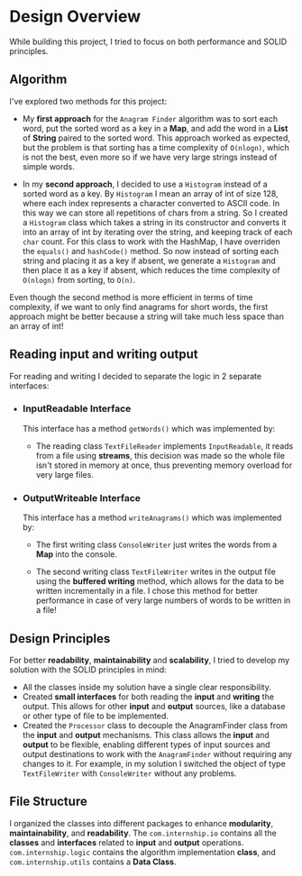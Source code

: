 # Design Overview

While building this project, I tried to focus on both performance and SOLID principles.

## Algorithm

I've explored two methods for this project:

 - My **first approach** for the `Anagram Finder` algorithm was to sort each word, put the sorted word as a key in a **Map**, and add the word in a **List** of **String** paired to the sorted word. This approach worked as expected, but the problem is that sorting has a time complexity of `O(nlogn)`, which is not the best, even more so if we have very large strings instead of simple words.

 - In my **second approach**, I decided to use a `Histogram` instead of a sorted word as a key. By `Histogram` I mean an array of int of size 128, where each index represents a character converted to ASCII code. In this way we can store all repetitions of chars from a string. So I created a `Histogram` class which takes a string in its constructor and converts it into an array of int by iterating over the string, and keeping track of each `char` count. For this class to work with the HashMap, I have overriden the `equals()` and `hashCode()` method. So now instead of sorting each string and placing it as a key if absent, we generate a `Histogram` and then place it as a key if absent, which reduces the time complexity of `O(nlogn)` from sorting, to `O(n)`.

Even though the second method is more efficient in terms of time complexity, if we want to only find anagrams for short words, the first approach might be better because a string will take much less space than an array of int!


## Reading input and writing output

For reading and writing I decided to separate the logic in 2 separate interfaces:

 - ### InputReadable Interface
   This interface has a method `getWords()` which was implemented by:

     - The reading class `TextFileReader` implements `InputReadable`, it reads from a file using **streams**, this decision was made so the whole file isn't stored in memory at once, thus preventing memory overload for very large files.


 - ### OutputWriteable Interface
    This interface has a method `writeAnagrams()` which was implemented by:

     - The first writing class `ConsoleWriter` just writes the words from a **Map** into the console.

     - The second writing class `TextFileWriter` writes in the output file using the **buffered writing** method, which allows for the data to be written incrementally in a file. I chose this method for better performance in case of very large numbers of words to be written in a file!

## Design Principles

For better **readability**, **maintainability** and  **scalability**, I tried to develop my solution with the SOLID principles in mind:

- All the classes inside my solution have a single clear responsibility.
- Created **small interfaces** for both reading the **input** and **writing** the output. This allows for other **input** and **output** sources, like a database or other type of file to be implemented.
- Created the `Processor` class to decouple the AnagramFinder class from the **input** and **output** mechanisms. This class allows the **input** and **output** to be flexible, enabling different types of input sources and output destinations to work with the `AnagramFinder` without requiring any changes to it. For example, in my solution I switched the object of type `TextFileWriter` with `ConsoleWriter` without any problems.

## File Structure

I organized the classes into different packages to enhance **modularity**, **maintainability**, and **readability**. The `com.internship.io` contains all the **classes** and **interfaces** related to **input** and **output** operations. `com.internship.logic` contains the algorithm implementation **class**, and `com.internship.utils` contains a **Data Class**.

